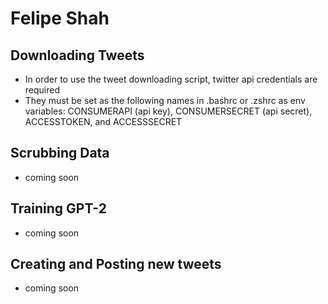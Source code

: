 # Felipe Shah

## Downloading Tweets

* In order to use the tweet downloading script, twitter api credentials are required
* They must be set as the following names in .bashrc or .zshrc as env variables: CONSUMERAPI (api key), CONSUMERSECRET (api secret), ACCESSTOKEN, and ACCESSSECRET

## Scrubbing Data
* coming soon

## Training GPT-2
* coming soon

## Creating and Posting new tweets
* coming soon
